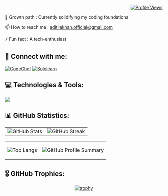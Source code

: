 <div align="right">

[![Profile Views](https://visitcount.itsvg.in/api?id=aditilakhan&icon=0&color=12)](https://visitcount.itsvg.in)

</div>

🌱 Growth path : Currently solidifying my coding foundations

📫 How to reach me : aditilakhan.official@gmail.com

⚡ Fun fact : A tech-enthusiast 

<div align="left">

## 🔗 Connect with me: 

[![CodeChef](https://img.shields.io/badge/CodeChef-%23CC9966?style=flat-square&logo=codechef&logoColor=white)](https://www.codechef.com/users/aditilakhan)
[![Sololearn](https://img.shields.io/badge/Sololearn-%23ADD8E6?style=flat-square&logo=sololearn&logoColor=black)](https://www.sololearn.com/profile/32237536/?ref=app)

</div>

## 💻 Technologies & Tools:

<p align="left">
  <a href="https://skillicons.dev">
    <img src="https://skillicons.dev/icons?i=html,css,javascript,c,java,python,mysql,mongodb,canva,figma,pentaho&perline=5" />
  </a>
</p>

## 📊 GitHub Statistics:

|                        |                       |
|:----------------------:|:---------------------:|
| ![GitHub Stats](https://github-readme-stats.vercel.app/api?username=aditilakhan&theme=default&hide_border=true&include_all_commits=false&count_private=false) | ![GitHub Streak](https://github-readme-streak-stats.herokuapp.com/?user=aditilakhan&theme=default&hide_border=true)|

<table align="center">
  <tr>
<td align="center">

![Top Langs](https://github-readme-stats.vercel.app/api/top-langs/?username=aditilakhan&theme=default&hide_border=true&include_all_commits=false&count_private=false&layout=compact)

</td>
<td align="center">

![GitHub Profile Summary](http://github-profile-summary-cards.vercel.app/api/cards/profile-details?username=aditilakhan&theme=github)

</td>
  </tr>
</table>

## 🎖️ GitHub Trophies:

<div align="center">

[![trophy](https://github-profile-trophy.vercel.app/?username=aditilakhan)](https://github.com/aditilakhan)

</div>
<div align="center">


